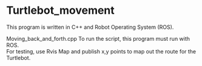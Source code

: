 # Turtlebot_movement 

This program is written in C++ and Robot Operating System (ROS). 

Moving_back_and_forth.cpp
To run the script, this program must run with ROS.  
For testing, use Rvis Map and publish x,y points to map out the route for the Turtlebot. 

